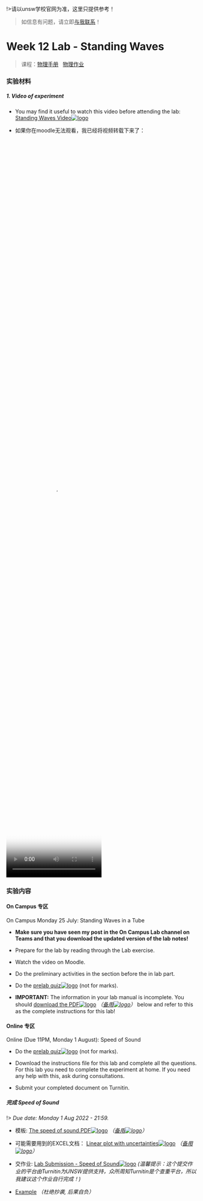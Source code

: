 !>请以unsw学校官网为准，这里只提供参考！ 

>如信息有问题，请立即[与我联系](/help/?id=关于我)！

# Week 12 Lab - Standing Waves

>课程：[物理手册](/DPST1021/) &nbsp; [物理作业](/homework/DPST1021/)

### 实验材料

##### 1. Video of experiment

 * You may find it useful to watch this video before attending the lab: [Standing Waves Video![logo](../../../../../logosvg01.svg)](https://moodle.telt.unsw.edu.au/mod/book/view.php?id=4558282&chapterid=355640)

 * 如果你在moodle无法观看，我已经将视频转载下来了：

  <video src="https://unsw.cdn.t.bigtomcat.com/unsw_docs/2022/2022T2/2022T2_DPST1021/video/Standing%20Waves%20Video%20for%20Students_1080p.mp4" controls controlslist="nodownload" width="50%" height="50%" poster="/homework/DPST1021/work/work12_Lab_Standing_Waves/file/Standing%20Waves%20Video%20for%20Students.jpg">
  此处应该有个视频，但是你现在用的浏览器好像不支持哦！换个浏览器试试</video>


### 实验内容


<!-- tabs:start -->

#### **On Campus 专区**

On Campus Monday 25 July: Standing Waves in a Tube

  * **Make sure you have seen my post in the On Campus Lab channel on Teams and that you download the updated version of the lab notes!**

  * Prepare for the lab by reading through the Lab exercise. 
	
  * Watch the video on Moodle.
	
  * Do the preliminary activities in the section before the in lab part.
	
  * Do the [prelab quiz![logo](../../../../../logosvg01.svg)](https://moodle.telt.unsw.edu.au/mod/quiz/view.php?id=4558490) (not for marks).

  * **IMPORTANT:** The information in your lab manual is incomplete. You should [download the PDF![logo](../../../../../logosvg01.svg)](https://moodle.telt.unsw.edu.au/pluginfile.php/7922685/mod_book/chapter/355639/Standing_Waves_in_a_Tube.pdf) *（[备用![logo](../../../../../logosvg01.svg)](https://unsw.cdn.t.bigtomcat.com/unsw_docs/2022/2022T2/2022T2_DPST1021/docs/Standing_Waves_in_a_Tube.pdf)）* below and refer to this as the complete instructions for this lab!


#### **Online 专区**

Online (Due 11PM, Monday 1 August): Speed of Sound

  * Do the [prelab quiz![logo](../../../../../logosvg01.svg)](https://moodle.telt.unsw.edu.au/mod/quiz/view.php?id=4558490) (not for marks).
	
  * Download the instructions file for this lab and complete all the questions. For this lab you need to complete the experiment at home. If you need any help with this, ask during consultations.

  * Submit your completed document on Turnitin.

#####  完成 Speed of Sound

!> _Due date: Monday 1 Aug 2022 - 21:59._

  * 模板:  [The speed of sound.PDF![logo](../../../../../logosvg01.svg)](https://moodle.telt.unsw.edu.au/pluginfile.php/7922686/mod_page/content/7/4%20-%20Speed%20of%20Sound%20-%20Term%203_Form_.pdf) *（[备用![logo](../../../../../logosvg01.svg)](https://unsw.cdn.t.bigtomcat.com/unsw_docs/2022/2022T2/2022T2_DPST1021/docs/4%20-%20Speed%20of%20Sound%20-%20Term%203_Form_.pdf)）*
    
  * 可能需要用到的EXCEL文档： [Linear plot with uncertainties![logo](../../../../../logosvg01.svg)](https://moodle.telt.unsw.edu.au/pluginfile.php/7922686/mod_page/content/7/Linear%20Plot%20With%20Uncertainties.xls) *（[备用![logo](../../../../../logosvg01.svg)](https://unsw.cdn.t.bigtomcat.com/unsw_docs/2022/2022T2/2022T2_DPST1021/docs/Linear%20Plot%20With%20Uncertainties.xls)）*

  * 交作业: [Lab Submission - Speed of Sound![logo](../../../../../logosvg01.svg)](https://moodle.telt.unsw.edu.au/mod/turnitintooltwo/view.php?id=4647518) _(温馨提示：这个提交作业的平台由Turnitin为UNSW提供支持，众所周知Turnitin是个查重平台，所以我建议这个作业自行完成！)_

  * [Example](/homework/DPST1021/work/work12_Lab_Standing_Waves/example) _（杜绝抄袭, 后果自负）_


<!-- tabs:end -->